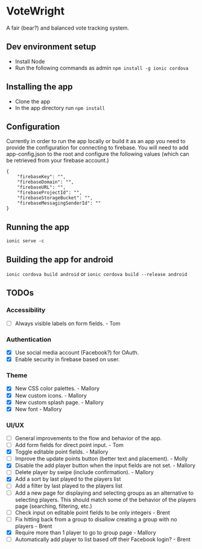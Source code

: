 # VoteWright
A fair (bear?) and balanced vote tracking system.

## Dev environment setup
* Install Node
* Run the following commands as admin
```npm install -g ionic cordova```


## Installing the app
* Clone the app
* In the app directory run
```npm install```

## Configuration
Currently in order to run the app locally or build it as an app you need to provide
the configuration for connecting to firebase. You will need to add app-config.json
to the root and configure the following values (which can be retrieved from your
firebase account.)
```
{
    "firebaseKey": "",
    "firebaseDomain": "",
    "firebaseURL": "",
    "firebaseProjectId": "",
    "firebaseStorageBucket": "",
    "firebaseMessagingSenderId": ""
}
```

## Running the app
```ionic serve -c```

## Building the app for android
```ionic cordova build android```
or
```ionic cordova build --release android```


## TODOs
### Accessibility
- [ ] Always visible labels on form fields. - Tom
### Authentication
- [x] Use social media account (Facebook?) for OAuth.
- [x] Enable security in firebase based on user.
### Theme
- [x] New CSS color palettes. - Mallory
- [x] New custom icons. - Mallory
- [x] New custom splash page. - Mallory
- [x] New font - Mallory
### UI/UX
- [ ] General improvements to the flow and behavior of the app.
- [ ] Add form fields for direct point input. - Tom
- [x] Toggle editable point fields. - Mallory
- [ ] Improve the update points button (better text and placement). - Molly
- [x] Disable the add player button when the input fields are not set. - Mallory
- [ ] Delete player by swipe (include confirmation). - Mallory
- [x] Add a sort by last played to the players list
- [ ] Add a filter by last played to the players list
- [ ] Add a new page for displaying and selecting groups as an alternative to selecting players. This should match some of the behavior of the players page (searching, filtering, etc.)
- [ ] Check input on editable point fields to be only integers - Brent
- [ ] Fix hitting back from a group to disallow creating a group with no players - Brent
- [x] Require more than 1 player to go to group page - Mallory
- [ ] Automatically add player to list based off their Facebook login? - Brent
